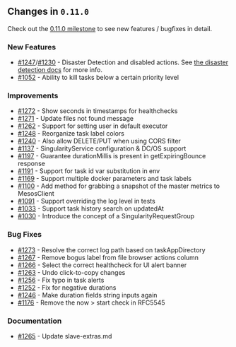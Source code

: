 ## Changes in `0.11.0`

Check out the [0.11.0 milestone](https://github.com/HubSpot/Singularity/issues?q=milestone%3A0.11.0+is%3Aclosed) to see new features / bugfixes in detail.

### New Features

- [#1247](https://github.com/HubSpot/Singularity/pull/1247)/[#1230](https://github.com/HubSpot/Singularity/pull/1230) - Disaster Detection and disabled actions. See [the disaster detection docs](../features/dissater-detection) for more info.
- [#1052](https://github.com/HubSpot/Singularity/pull/1052) - Ability to kill tasks below a certain priority level

### Improvements

- [#1272](https://github.com/HubSpot/Singularity/pull/1272) - Show seconds in timestamps for healthchecks 
- [#1271](https://github.com/HubSpot/Singularity/pull/1271) - Update files not found message
- [#1262](https://github.com/HubSpot/Singularity/pull/1262) - Support for setting user in default executor
- [#1248](https://github.com/HubSpot/Singularity/pull/1248) - Reorganize task label colors
- [#1240](https://github.com/HubSpot/Singularity/pull/1240) - Also allow DELETE/PUT when using CORS filter 
- [#1137](https://github.com/HubSpot/Singularity/pull/1137) - SingularityService configuration & DC/OS support
- [#1197](https://github.com/HubSpot/Singularity/pull/1197) - Guarantee durationMillis is present in getExpiringBounce response
- [#1191](https://github.com/HubSpot/Singularity/pull/1191) - Support for task id var substitution in env
- [#1169](https://github.com/HubSpot/Singularity/pull/1169) - Support multiple docker parameters and task labels 
- [#1100](https://github.com/HubSpot/Singularity/pull/1100) - Add method for grabbing a snapshot of the master metrics to MesosClient 
- [#1091](https://github.com/HubSpot/Singularity/pull/1091) - Support overriding the log level in tests
- [#1033](https://github.com/HubSpot/Singularity/pull/1033) - Support task history search on updatedAt
- [#1030](https://github.com/HubSpot/Singularity/pull/1130) - Introduce the concept of a SingularityRequestGroup

### Bug Fixes

- [#1273](https://github.com/HubSpot/Singularity/pull/1273) - Resolve the correct log path based on taskAppDirectory 
- [#1267](https://github.com/HubSpot/Singularity/pull/1267) - Remove bogus label from file browser actions column
- [#1266](https://github.com/HubSpot/Singularity/pull/1266) - Select the correct healthcheck for UI alert banner
- [#1263](https://github.com/HubSpot/Singularity/pull/1263) - Undo click-to-copy changes 
- [#1256](https://github.com/HubSpot/Singularity/pull/1256) - Fix typo in task alerts 
- [#1252](https://github.com/HubSpot/Singularity/pull/1252) - Fix for negative durations
- [#1246](https://github.com/HubSpot/Singularity/pull/1246) - Make duration fields string inputs again
- [#1176](https://github.com/HubSpot/Singularity/pull/1176) - Remove the now > start check in RFC5545

### Documentation

- [#1265](https://github.com/HubSpot/Singularity/pull/1265) - Update slave-extras.md